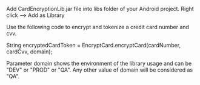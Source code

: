 Add CardEncryptionLib.jar file into libs folder of your Android project.
Right click --> Add as Library

Use the following code to encrypt and tokenize a credit card number and cvv.
 
String encryptedCardToken = EncryptCard.encryptCard(cardNumber, cardCvv, domain);

Parameter domain shows the environment of the library usage and can be "DEV" or "PROD" or "QA".
Any other value of domain will be considered as "QA".

